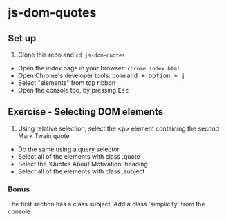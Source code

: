 # js-dom-quotes
## Set up

1. Clone this repo and `cd js-dom-quotes`
- Open the index page in your browser: `chrome index.html`
- Open Chrome's developer tools: <kbd>command + option + j</kbd>
- Select "elements" from top ribbon
- Open the console too, by pressing <kbd>Esc</kbd>

## Exercise - Selecting DOM elements

1. Using relative selection, select the &lt;p&gt; element containing the second Mark Twain quote
- Do the same using a query selector
- Select all of the elements with class .quote
- Select the 'Quotes About Motivation' heading
- Select all of the elements with class .subject

### Bonus
The first section has a class subject. Add a class 'simplicity' from the console
